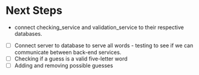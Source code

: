 # Next Steps

- connect checking_service and validation_service to their respective databases.
- [ ] Connect server to database to serve all words - testing to see if we can communicate between back-end services.
- [ ] Checking if a guess is a valid five-letter word
- [ ] Adding and removing possible guesses